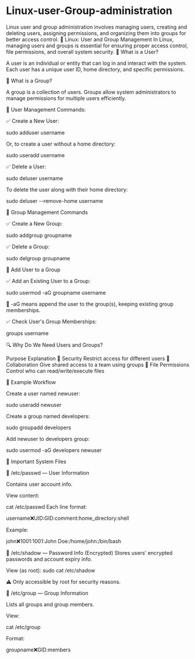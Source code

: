 # Linux-user-Group-administration
Linux user and group administration involves managing users, creating and deleting users, assigning permissions, and organizing them into groups for better access control.
🐧 Linux: User and Group Management
In Linux, managing users and groups is essential for ensuring proper access control, file permissions, and overall system security.
📌 What is a User?

A user is an individual or entity that can log in and interact with the system. Each user has a unique user ID, home directory, and specific permissions.

📌 What is a Group?

A group is a collection of users. Groups allow system administrators to manage permissions for multiple users efficiently.

🔧 User Management Commands:

✅ Create a New User:

sudo adduser username

Or, to create a user without a home directory:

sudo useradd username

✅ Delete a User:

sudo deluser username

To delete the user along with their home directory:

sudo deluser --remove-home username

🔧 Group Management Commands

✅ Create a New Group:

sudo addgroup groupname

✅ Delete a Group:

sudo delgroup groupname

🔄 Add User to a Group

✅ Add an Existing User to a Group:

sudo usermod -aG groupname username

📌 -aG means append the user to the group(s), keeping existing group memberships.

✅ Check User's Group Memberships:
  
  groups username

🔍 Why Do We Need Users and Groups?

Purpose	Explanation
🔐 Security	Restrict access for different users
👥 Collaboration	Give shared access to a team using groups
📂 File Permissions	Control who can read/write/execute files

📝 Example Workflow

Create a user named newuser:

sudo useradd newuser

Create a group named developers:

sudo groupadd developers

Add newuser to developers group:

sudo usermod -aG developers newuser

📁 Important System Files

📄 /etc/passwd — User Information

Contains user account info.

View content:


cat /etc/passwd
Each line format:

username:x:UID:GID:comment:home_directory:shell

Example:

john:x:1001:1001:John Doe:/home/john:/bin/bash

📄 /etc/shadow — Password Info (Encrypted)
Stores users' encrypted passwords and account expiry info.

View (as root):
sudo cat /etc/shadow

⚠️ Only accessible by root for security reasons.

📄 /etc/group — Group Information

Lists all groups and group members.

View:

cat /etc/group

Format:

groupname:x:GID:members
